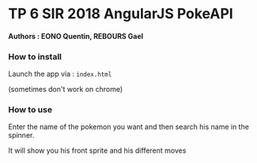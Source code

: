 # TP 6 SIR 2018 AngularJS PokeAPI
#### Authors : EONO Quentin, REBOURS Gael
### How to install 
Launch the app via :  ```index.html ```

(sometimes don't work on chrome)

    
### How to use
Enter the name of the pokemon you want and then search his name in the spinner. 

It will show you his front sprite and his different moves
    
    
